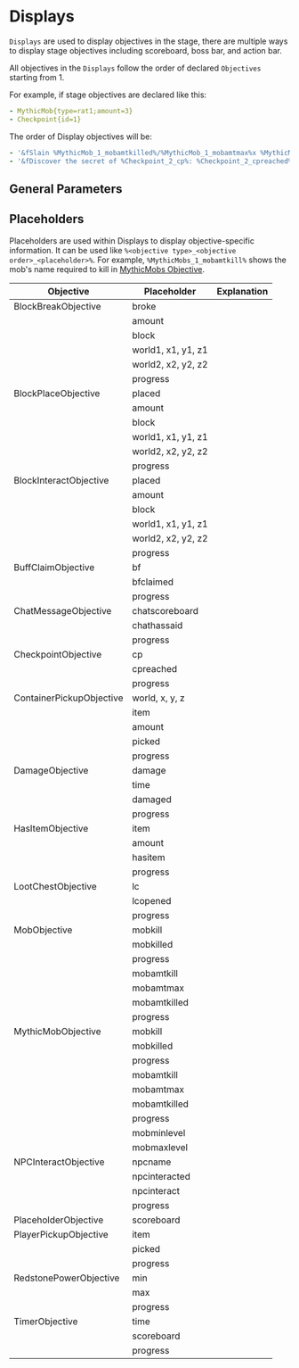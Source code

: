 # Displays

`Displays` are used to display objectives in the stage, there are multiple ways to display stage objectives including scoreboard, boss bar, and action bar.

All objectives in the `Displays` follow the order of declared `Objectives` starting from 1.

For example, if stage objectives are declared like this:

```yaml
- MythicMob{type=rat1;amount=3}
- Checkpoint{id=1}
```

The order of Display objectives will be:

```yaml
- '&fSlain %MythicMob_1_mobamtkilled%/%MythicMob_1_mobamtmax%x %MythicMob_1_mobamtkill%'
- '&fDiscover the secret of %Checkpoint_2_cp%: %Checkpoint_2_cpreached%'
```

## General Parameters

## Placeholders

Placeholders are used within Displays to display objective-specific information. It can be used like `%<objective type>_<objective order>_<placeholder>%`. For example, `%MythicMobs_1_mobamtkill%` shows the mob's name required to kill in [MythicMobs Objective](../objectives/objective-list.md#mythicmob).

| Objective                | Placeholder        | Explanation |
| ------------------------ | ------------------ | ----------- |
| BlockBreakObjective      | broke              |             |
|                          | amount             |             |
|                          | block              |             |
|                          | world1, x1, y1, z1 |             |
|                          | world2, x2, y2, z2 |             |
|                          | progress           |             |
| BlockPlaceObjective      | placed             |             |
|                          | amount             |             |
|                          | block              |             |
|                          | world1, x1, y1, z1 |             |
|                          | world2, x2, y2, z2 |             |
|                          | progress           |             |
| BlockInteractObjective   | placed             |             |
|                          | amount             |             |
|                          | block              |             |
|                          | world1, x1, y1, z1 |             |
|                          | world2, x2, y2, z2 |             |
|                          | progress           |             |
| BuffClaimObjective       | bf                 |             |
|                          | bfclaimed          |             |
|                          | progress           |             |
| ChatMessageObjective     | chatscoreboard     |             |
|                          | chathassaid        |             |
|                          | progress           |             |
| CheckpointObjective      | cp                 |             |
|                          | cpreached          |             |
|                          | progress           |             |
| ContainerPickupObjective | world, x, y, z     |             |
|                          | item               |             |
|                          | amount             |             |
|                          | picked             |             |
|                          | progress           |             |
| DamageObjective          | damage             |             |
|                          | time               |             |
|                          | damaged            |             |
|                          | progress           |             |
| HasItemObjective         | item               |             |
|                          | amount             |             |
|                          | hasitem            |             |
|                          | progress           |             |
| LootChestObjective       | lc                 |             |
|                          | lcopened           |             |
|                          | progress           |             |
| MobObjective             | mobkill            |             |
|                          | mobkilled          |             |
|                          | progress           |             |
|                          | mobamtkill         |             |
|                          | mobamtmax          |             |
|                          | mobamtkilled       |             |
|                          | progress           |             |
| MythicMobObjective       | mobkill            |             |
|                          | mobkilled          |             |
|                          | progress           |             |
|                          | mobamtkill         |             |
|                          | mobamtmax          |             |
|                          | mobamtkilled       |             |
|                          | progress           |             |
|                          | mobminlevel        |             |
|                          | mobmaxlevel        |             |
| NPCInteractObjective     | npcname            |             |
|                          | npcinteracted      |             |
|                          | npcinteract        |             |
|                          | progress           |             |
| PlaceholderObjective     | scoreboard         |             |
| PlayerPickupObjective    | item               |             |
|                          | picked             |             |
|                          | progress           |             |
| RedstonePowerObjective   | min                |             |
|                          | max                |             |
|                          | progress           |             |
| TimerObjective           | time               |             |
|                          | scoreboard         |             |
|                          | progress           |             |
